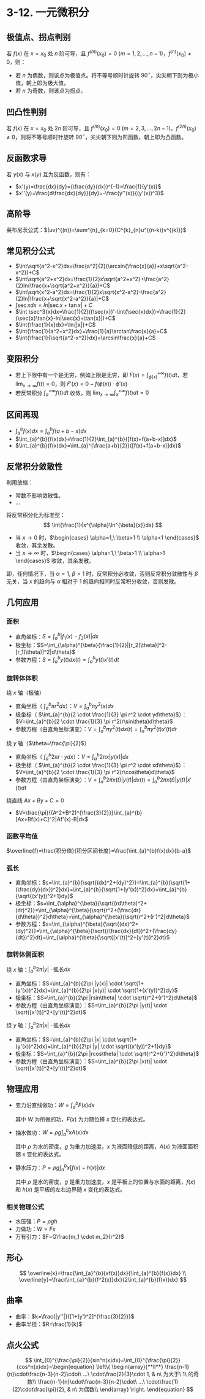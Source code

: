 # 3-12. 一元微积分

## 极值点、拐点判别

若 $f(x)$ 在 $x=x_0$ 处 $n$ 阶可导，且 $f^{(m)}(x_0)=0\ (m=1,2,...,n-1)$，$f^{(n)}(x_0)\neq 0$，则：

+ 若 $n$ 为偶数，则该点为极值点。将不等号顺时针旋转 $90^\circ$，尖尖朝下则为极小值，朝上即为极大值。
+ 若 $n$ 为奇数，则该点为拐点。

## 凹凸性判别

若 $f(x)$ 在 $x=x_0$ 处 $2n$ 阶可导，且 $f^{(m)}(x_0)=0\ (m=2,3,...,2n-1)$，$f^{(2n)}(x_0)\neq 0$，则将不等号顺时针旋转 $90^\circ$，尖尖朝下则为凹函数，朝上即为凸函数。

## 反函数求导

若 $y(x)$ 与 $x(y)$ 互为反函数，则有：

+ $x'(y)=\frac{dx}{dy}=(\frac{dy}{dx})^{-1}=\frac{1}{y'(x)}$
+ $x''(y)=\frac{d\frac{dx}{dy}}{dy}=-\frac{y''(x)}{(y'(x))^3}$

## 高阶导

莱布尼茨公式：$(uv)^{(n)}=\sum^{n}_{k=0}{C^{k}_{n}u^{(n-k)}v^{(k)}}$

## 常见积分公式

+ $\int\sqrt{a^2-x^2}dx=\frac{a^2}{2}(\arcsin{\frac{x}{a}}+x\sqrt{a^2-x^2})+C$
+ $\int\sqrt{a^2+x^2}dx=\frac{1}{2}x\sqrt{a^2+x^2}+\frac{a^2}{2}ln(\frac{x+\sqrt{a^2+x^2}}{a})+C$
+ $\int\sqrt{x^2-a^2}dx=\frac{1}{2}x\sqrt{x^2-a^2}-\frac{a^2}{2}ln|\frac{x+\sqrt{x^2-a^2}}{a}|+C$
+ $\int \sec{x}dx=ln|\sec{x}+\tan{x}|+C$
+ $\int \sec^3{x}dx=\frac{1}{2}((\sec{x})'-\int{\sec{x}dx})=\frac{1}{2}(\sec{x}\tan{x}-ln|\sec{x}+\tan{x}|)+C$
+ $\int{\frac{1}{x}dx}=\ln{|x|}+C$
+ $\int{\frac{1}{a^2+x^2}dx}=\frac{1}{a}\arctan\frac{x}{a}+C$
+ $\int{\frac{1}{\sqrt{a^2-x^2}}dx}=\arcsin\frac{x}{a}+C$

## 变限积分

+ 若上下限中有一个是无穷，例如上限是无穷，即 $F(x)=\int_{\phi(x)}^{+\infty}{f(t)dt}$，若 $\lim_{x \to \infty} f(t)=0$，则 $F'(x)=0-f(\phi(x))\cdot\phi'(x)$
+ 若反常积分 $\int_{a}^{+\infty}{f(t)dt}$ 收敛，则 $\lim_{x \to \infty}{\int_{x}^{+\infty}{f(t)dt}}=0$

## 区间再现

+ $\int_{a}^{b}{f(x)dx}=\int_{a}^{b}{f(a+b-x)dx}$
+ $\int_{a}^{b}{f(x)dx}=\frac{1}{2}\int_{a}^{b}{[f(x)+f(a+b-x)]dx}$
+ $\int_{a}^{b}{f(x)dx}=\int_{a}^{\frac{a+b}{2}}{[f(x)+f(a+b-x)]dx}$

## 反常积分敛散性

利用放缩：

+ 常数不影响敛散性。
+ ...

将反常积分化为标准型：
$$
\int{\frac{1}{x^{\alpha}\ln^{\beta}{x}}dx}
$$

+ 当 $x \to 0$ 时，$\begin{cases} \alpha=1,\ \beta>1 \\ \alpha<1 \end{cases}$ 收敛，其余发散。
+ 当 $x \to \infty$ 时，$\begin{cases} \alpha=1,\ \beta>1 \\ \alpha>1 \end{cases}$ 收敛，其余发散。

即，任何情况下，当 $\alpha=1,\ \beta>1$ 时，反常积分必收敛，否则反常积分敛散性与 $\beta$ 无关，当 $x$ 的趋向与 $\alpha$ 相对于 1 的趋向相同时反常积分收敛，否则发散。



## 几何应用

### 面积

+ 直角坐标：$S=\int_{a}^{b}{|f_1(x)-f_2(x)|dx}$
+ 极坐标：$S=\int_{\alpha}^{\beta}{\frac{1}{2}|[r_2(\theta)]^2-[r_1(\theta)]^2|d\theta}$
+ 参数方程：$S=\int_{a}^{b}y(t)dx(t)=\int_{a}^{b}{y(t)x'(t)dt}$

### 旋转体体积

绕 $x$ 轴（极轴）

+ 直角坐标（ $\int_{a}^{b}\pi r^2dx$）：$V=\int_{a}^{b}{\pi y^2(x)dx}$
+ 极坐标（ $\int_{a}^{b}{2 \cdot \frac{1}{3} \pi r^2 \cdot yd\theta}$）：$V=\int_{a}^{b}{2 \cdot \frac{1}{3} \pi r^2(r\sin\theta)d\theta}$
+ 参数方程（由直角坐标演变）：$V=\int_{a}^{b}{\pi y^2(t)dx(t)}=\int_{a}^{b}{\pi y^2(t)x'(t)dt}$

绕 $y$ 轴（$\theta=\frac{\pi}{2}$）

+ 直角坐标（ $\int_{a}^{b}2\pi r \cdot y dx$）：$V=\int_{a}^{b}{2\pi x|y(x)|dx}$
+ 极坐标（ $\int_{a}^{b}{2 \cdot \frac{1}{3} \pi r^2 \cdot xd\theta}$）：$V=\int_{a}^{b}{2 \cdot \frac{1}{3} \pi r^2(r\cos\theta)d\theta}$
+ 参数方程（由直角坐标演变）：$V=\int_{a}^{b}{2\pi x(t)|y(t)|dx(t)}=\int_{a}^{b}{2\pi x(t)|y(t)|x'(t)dt}$

绕直线 $Ax+By+C=0$

+ $V=\frac{\pi}{(A^2+B^2)^{\frac{3}{2}}}\int_{a}^{b}[Ax+Bf(x)+C]^2|Af'(x)-B|dx$

### 函数平均值

$\overline{f}=\frac{积分值}{积分区间长度}=\frac{\int_{a}^{b}f(x)dx}{b-a}$

### 弧长

+ 直角坐标：$s=\int_{a}^{b}{\sqrt{(dx)^2+(dy)^2}}=\int_{a}^{b}{\sqrt{1+(\frac{dy}{dx})^2}dx}=\int_{a}^{b}{\sqrt{1+(y'(x))^2}dx}=\int_{a}^{b}{\sqrt{(x'(y))^2+1}dy}$
+ 极坐标：$s=\int_{\alpha}^{\beta}{\sqrt{(rd\theta)^2+(dr)^2}}=\int_{\alpha}^{\beta}{\sqrt{r^2+(\frac{dr}{d\theta})^2}d\theta}=\int_{\alpha}^{\beta}{\sqrt{r^2+(r')^2}d\theta}$
+ 参数方程：$s=\int_{\alpha}^{\beta}{\sqrt{(dx)^2+(dy)^2}}=\int_{\alpha}^{\beta}{\sqrt{(\frac{dx}{dt})^2+(\frac{dy}{dt})^2}dt}=\int_{\alpha}^{\beta}{\sqrt{[x'(t)]^2+[y'(t)]^2}dt}$

### 旋转体侧面积

绕 $x$ 轴：$\int_{a}^{b}{2\pi |y| \cdot \text{弧长}dx}$

+ 直角坐标：$S=\int_{a}^{b}{2\pi |y(x)| \cdot \sqrt{1+(y'(x))^2}dx}=\int_{a}^{b}{2\pi |x(y)| \cdot \sqrt{1+(x'(y))^2}dy}$
+ 极坐标：$S=\int_{a}^{b}{2\pi |rsin\theta| \cdot \sqrt{r^2+(r')^2}d\theta}$
+ 参数方程（由直角坐标演变）：$S=\int_{a}^{b}{2\pi |y(t)| \cdot \sqrt{[x'(t)]^2+[y'(t)]^2}dt}$

绕 $y$ 轴：$\int_{a}^{b}{2\pi |x| \cdot \text{弧长}dx}$

+ 直角坐标：$S=\int_{a}^{b}{2\pi |x| \cdot \sqrt{1+(y'(x))^2}dx}=\int_{a}^{b}{2\pi |y| \cdot \sqrt{(x'(y))^2+1}dy}$
+ 极坐标：$S=\int_{a}^{b}{2\pi |rcos\theta| \cdot \sqrt{r^2+(r')^2}d\theta}$
+ 参数方程（由直角坐标演变）：$S=\int_{a}^{b}{2\pi |x(t)| \cdot \sqrt{[x'(t)]^2+[y'(t)]^2}dt}$

## 物理应用

+ 变力沿直线做功：$W=\int_{a}^{b}{F(x)dx}$

  其中 $W$ 为所做的功，$F(x)$ 为力随位移 $x$ 变化的表达式。

+ 抽水做功：$W=\rho g\int_{a}^{b}{xA(x)dx}$

  其中 $\rho$ 为水的密度，$g$ 为重力加速度，$x$ 为液面降低的距离，$A(x)$ 为液面面积随 $x$ 变化的表达式。

+ 静水压力：$P=\rho g\int_{a}^{b}{x[f(x)-h(x)]dx}$

  其中 $\rho$ 是水的密度，$g$ 是重力加速度，$x$ 是平板上的位置与水面的距离，$f(x)$ 和 $h(x)$ 是平板的左右边界随 $x$ 变化的表达式。

### 相关物理公式

+ 水压强：$P=\rho gh$
+ 力做功：$W=Fx$
+ 万有引力：$F=G\frac{m_1 \cdot m_2}{r^2}$

## 形心

$$
\overline{x}=\frac{\int_{a}^{b}{xf(x)}dx}{\int_{a}^{b}{f(x)}dx} \\
\overline{y}=\frac{\int_{a}^{b}{f^2(x)}dx}{2\int_{a}^{b}{f(x)}dx}
$$

## 曲率

+ 曲率：$k=\frac{|y''|}{[1+(y')^2]^{\frac{3}{2}}}$
+ 曲率半径：$R=\frac{1}{k}$

## 点火公式

$$
\int_{0}^{\frac{\pi}{2}}{sin^n(x)dx}=\int_{0}^{\frac{\pi}{2}}{cos^n(x)dx}=\begin{equation}
\left\{
\begin{array}{**ll**}
\frac{n-1}{n}\cdot\frac{n-3}{n-2}\cdot\ ...\ \cdot\frac{2}{3}\cdot 1, & n\ 为大于\ 1\ 的奇数\\
\frac{n-1}{n}\cdot\frac{n-3}{n-2}\cdot\ ...\ \cdot\frac{1}{2}\cdot\frac{\pi}{2}, & n\ 为偶数\\
\end{array}
\right.
\end{equation}
$$